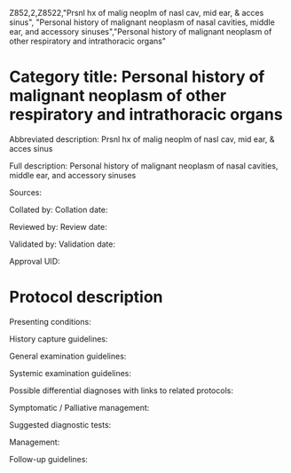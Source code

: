 Z852,2,Z8522,"Prsnl hx of malig neoplm of nasl cav, mid ear, & acces sinus", "Personal history of malignant neoplasm of nasal cavities, middle ear, and accessory sinuses","Personal history of malignant neoplasm of other respiratory and intrathoracic organs"
# Category title: Personal history of malignant neoplasm of other respiratory and intrathoracic organs

Abbreviated description: Prsnl hx of malig neoplm of nasl cav, mid ear, & acces sinus

Full description: Personal history of malignant neoplasm of nasal cavities, middle ear, and accessory sinuses

Sources:

Collated by:
Collation date:

Reviewed by:
Review date:

Validated by:
Validation date:

Approval UID:

# Protocol description

Presenting conditions:

History capture guidelines:

General examination guidelines:

Systemic examination guidelines:

Possible differential diagnoses with links to related protocols:

Symptomatic / Palliative management:

Suggested diagnostic tests:

Management:

Follow-up guidelines:
